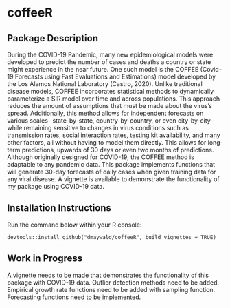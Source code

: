 
# coffeeR

## Package Description

During the COVID-19 Pandemic, many new epidemiological models were
developed to predict the number of cases and deaths a country or state
might experience in the near future. One such model is the COFFEE
(Covid-19 Forecasts using Fast Evaluations and Estimations) model
developed by the Los Alamos National Laboratory (Castro, 2020). Unlike
traditional disease models, COFFEE incorporates statistical methods to
dynamically parameterize a SIR model over time and across populations.
This approach reduces the amount of assumptions that must be made about
the virus’s spread. Additionally, this method allows for independent
forecasts on various scales– state-by-state, country-by-country, or even
city-by-city– while remaining sensitive to changes in virus conditions
such as transmission rates, social interaction rates, testing kit
availability, and many other factors, all without having to model them
directly. This allows for long-term predictions, upwards of 30 days or
even two months of predictions. Although originally designed for
COVID-19, the COFFEE method is adaptable to any pandemic data. This
package implements functions that will generate 30-day forecasts of
daily cases when given training data for any viral disease. A vignette
is available to demonstrate the functionality of my package using
COVID-19 data.

## Installation Instructions

Run the command below within your R console:

`devtools::install_github("dmaywald/coffeeR", build_vignettes = TRUE)`

## Work in Progress

A vignette needs to be made that demonstrates the functionality of this
package with COVID-19 data. Outlier detection methods need to be added.
Empirical growth rate functions need to be added with sampling function.
Forecasting functions need to be implemented.
